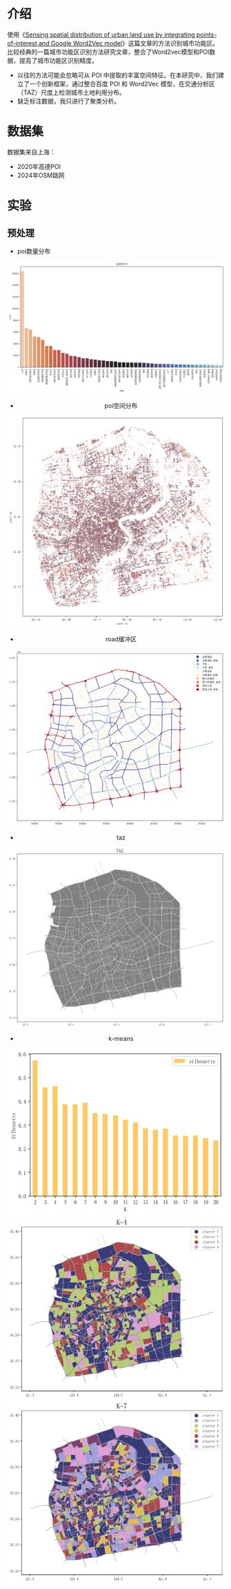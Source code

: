 # 介绍
使用《[Sensing spatial distribution of urban land use by integrating points-of-interest and Google Word2Vec model](https://www.tandfonline.com/doi/full/10.1080/13658816.2016.1244608)》这篇文章的方法识别城市功能区。
比较经典的一篇城市功能区识别方法研究文章，整合了Word2vec模型和POI数据，提高了城市功能区识别精度。
- 以往的方法可能会忽略可从 POI 中提取的丰富空间特征。在本研究中，我们建立了一个创新框架，通过整合百度 POI 和 Word2Vec 模型，在交通分析区（TAZ）尺度上检测城市土地利用分布。
- 缺乏标注数据，我只进行了聚类分析。

# 数据集
数据集来自上海：
- 2020年高德POI
- 2024年OSM路网

# 实验

## 预处理

- poi数量分布
<center><img src="fig/poi_num.png"><center> 

- poi空间分布
<center><img src="fig/poi.png"><center> 

- road缓冲区
<center><img src="fig/road_buffer.png"><center> 

- taz
<center><img src="fig/taz.png"><center> 

- k-means
<center><img src="fig/Silhouette.png"><center> 
<center><img src="fig/k=4.png"><center> 
<center><img src="fig/k=7.png"><center> 